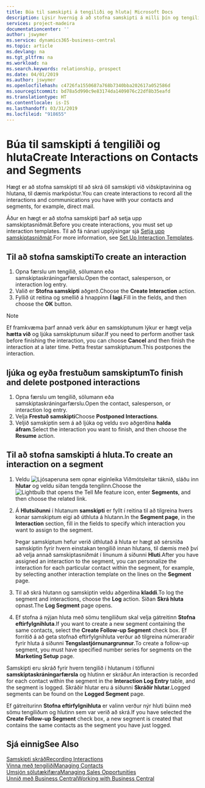 ```yaml
---
title: Búa til samskipti á tengiliði og hluta| Microsoft Docs
description: Lýsir hvernig á að stofna samskipti á milli þín og tengiliða og hluta í Business Central, eins og til dæmis beint tölvupóstsamband.
services: project-madeira
documentationcenter: ''
author: jswymer
ms.service: dynamics365-business-central
ms.topic: article
ms.devlang: na
ms.tgt_pltfrm: na
ms.workload: na
ms.search.keywords: relationship, prospect
ms.date: 04/01/2019
ms.author: jswymer
ms.openlocfilehash: c4726fa1550687a768b7340bba202617a052586d
ms.sourcegitcommit: bd78a5d990c9e83174da1409076c22df8b35eafd
ms.translationtype: HT
ms.contentlocale: is-IS
ms.lasthandoff: 03/31/2019
ms.locfileid: "918655"
---
```

# <a name="create-interactions-on-contacts-and-segments"></a><span data-ttu-id="cfa88-103">Búa til samskipti á tengiliði og hluta</span><span class="sxs-lookup"><span data-stu-id="cfa88-103">Create Interactions on Contacts and Segments</span></span>
<span data-ttu-id="cfa88-104">Hægt er að stofna samskipti til að skrá öll samskipti við viðskiptavinina og hlutana, til dæmis markpóstur.</span><span class="sxs-lookup"><span data-stu-id="cfa88-104">You can create interactions to record all the interactions and communications you have with your contacts and segments, for example, direct mail.</span></span>

<span data-ttu-id="cfa88-105">Áður en hægt er að stofna samskipti þarf að setja upp samskiptasniðmát.</span><span class="sxs-lookup"><span data-stu-id="cfa88-105">Before you create interactions, you must set up interaction templates.</span></span> <span data-ttu-id="cfa88-106">Til að fá nánari upplýsingar sjá  [Setja upp samskiptasniðmát](marketing-interactions.md).</span><span class="sxs-lookup"><span data-stu-id="cfa88-106">For more information, see  [Set Up Interaction Templates](marketing-interactions.md).</span></span>

## <a name="to-create-an-interaction"></a><span data-ttu-id="cfa88-107">Til að stofna samskipti</span><span class="sxs-lookup"><span data-stu-id="cfa88-107">To create an interaction</span></span>
1. <span data-ttu-id="cfa88-108">Opna færslu um tengilið, sölumann eða samskiptaskráningarfærslu.</span><span class="sxs-lookup"><span data-stu-id="cfa88-108">Open the contact, salesperson, or interaction log entry.</span></span>
2. <span data-ttu-id="cfa88-109">Valið er **Stofna samskipti** aðgerð.</span><span class="sxs-lookup"><span data-stu-id="cfa88-109">Choose the **Create Interaction** action.</span></span>
3. <span data-ttu-id="cfa88-110">Fyllið út reitina og smellið á hnappinn **Í lagi**.</span><span class="sxs-lookup"><span data-stu-id="cfa88-110">Fill in the fields, and then choose the **OK** button.</span></span>

> [!NOTE]  
>   <span data-ttu-id="cfa88-111">Ef framkvæma þarf annað verk áður en samskiptunum lýkur er hægt velja **hætta við** og ljúka samskiptunum síðar.</span><span class="sxs-lookup"><span data-stu-id="cfa88-111">If you need to perform another task before finishing the interaction, you can choose **Cancel** and then finish the interaction at a later time.</span></span> <span data-ttu-id="cfa88-112">Þetta frestar samskiptunum.</span><span class="sxs-lookup"><span data-stu-id="cfa88-112">This postpones the interaction.</span></span>

## <a name="to-finish-and-delete-postponed-interactions"></a><span data-ttu-id="cfa88-113">ljúka og eyða frestuðum samskiptum</span><span class="sxs-lookup"><span data-stu-id="cfa88-113">To finish and delete postponed interactions</span></span>
1. <span data-ttu-id="cfa88-114">Opna færslu um tengilið, sölumann eða samskiptaskráningarfærslu.</span><span class="sxs-lookup"><span data-stu-id="cfa88-114">Open the contact, salesperson, or interaction log entry.</span></span>
2. <span data-ttu-id="cfa88-115">Velja **Frestuð samskipti**</span><span class="sxs-lookup"><span data-stu-id="cfa88-115">Choose **Postponed Interactions**.</span></span>
3. <span data-ttu-id="cfa88-116">Veljið samskiptin sem á að ljúka og veldu svo aðgerðina **halda áfram**.</span><span class="sxs-lookup"><span data-stu-id="cfa88-116">Select the interaction you want to finish, and then choose the **Resume** action.</span></span>

## <a name="to-create-an-interaction-on-a-segment"></a><span data-ttu-id="cfa88-117">Til að stofna samskipti á hluta.</span><span class="sxs-lookup"><span data-stu-id="cfa88-117">To create an interaction on a segment</span></span>
1. <span data-ttu-id="cfa88-118">Veldu ![Ljósaperuna sem opnar eiginleika Viðmótsleitar](media/ui-search/search_small.png "Segðu mér hvað þú vilt gera") táknið, sláðu inn **hlutar** og veldu síðan tengda tengilinn.</span><span class="sxs-lookup"><span data-stu-id="cfa88-118">Choose the ![Lightbulb that opens the Tell Me feature](media/ui-search/search_small.png "Tell me what you want to do") icon, enter **Segments**, and then choose the related link.</span></span>
2. <span data-ttu-id="cfa88-119">Á **Hlutsíðunni** í hlutanum **samskipti** er fyllt í reitina til að tilgreina hvers konar samskiptum eigi að úthluta á hlutann.</span><span class="sxs-lookup"><span data-stu-id="cfa88-119">In the **Segment page**, in the **Interaction** section, fill in the fields to specify which interaction you want to assign to the segment.</span></span>

    <span data-ttu-id="cfa88-120">Þegar samskiptum hefur verið úthlutað á hluta er hægt að sérsníða samskiptin fyrir hvern einstakan tengilið innan hlutans, til dæmis með því að velja annað samskiptasniðmát í línunum á síðunni **Hluti**.</span><span class="sxs-lookup"><span data-stu-id="cfa88-120">After you have assigned an interaction to the segment, you can personalize the interaction for each particular contact within the segment, for example, by selecting another interaction template on the lines on the **Segment** page.</span></span>  
3. <span data-ttu-id="cfa88-121">Til að skrá hlutann og samskiptin veldu aðgerðina **kladdi**.</span><span class="sxs-lookup"><span data-stu-id="cfa88-121">To log the segment and interactions, choose the **Log** action.</span></span> <span data-ttu-id="cfa88-122">Síðan **Skrá hluta** opnast.</span><span class="sxs-lookup"><span data-stu-id="cfa88-122">The **Log Segment** page opens.</span></span>
4. <span data-ttu-id="cfa88-123">Ef stofna á nýjan hluta með sömu tengiliðum skal velja gátreitinn **Stofna eftirfylgnihluta**.</span><span class="sxs-lookup"><span data-stu-id="cfa88-123">If you want to create a new segment containing the same contacts, select the **Create Follow-up Segment** check box.</span></span> <span data-ttu-id="cfa88-124">Ef forritið á að geta stofnað eftirfylgnihluta verður að tilgreina númeraraðir fyrir hluta á síðunni **Tengslastjórnunargrunnur**.</span><span class="sxs-lookup"><span data-stu-id="cfa88-124">To create a follow-up segment, you must have specified number series for segments on the **Marketing Setup** page.</span></span>

<span data-ttu-id="cfa88-125">Samskipti eru skráð fyrir hvern tengilið í hlutanum í töflunni **samskiptaskráningarfærsla** og hlutinn er skráður.</span><span class="sxs-lookup"><span data-stu-id="cfa88-125">An interaction is recorded for each contact within the segment in the **Interaction Log Entry** table, and the segment is logged.</span></span> <span data-ttu-id="cfa88-126">Skráðir hlutar eru á síðunni **Skráðir hlutar**.</span><span class="sxs-lookup"><span data-stu-id="cfa88-126">Logged segments can be found on the **Logged Segment** page.</span></span>

<span data-ttu-id="cfa88-127">Ef gátreiturinn **Stofna eftirfylgnihluta** er valinn verður nýr hluti búinn með sömu tengiliðum og hlutinn sem var verið að skrá.</span><span class="sxs-lookup"><span data-stu-id="cfa88-127">If you have selected the **Create Follow-up Segment** check box, a new segment is created that contains the same contacts as the segment you have just logged.</span></span>

## <a name="see-also"></a><span data-ttu-id="cfa88-128">Sjá einnig</span><span class="sxs-lookup"><span data-stu-id="cfa88-128">See Also</span></span>
[<span data-ttu-id="cfa88-129">Samskipti skráð</span><span class="sxs-lookup"><span data-stu-id="cfa88-129">Recording Interactions</span></span>](marketing-interactions.md)  
[<span data-ttu-id="cfa88-130">Vinna með tengiliði</span><span class="sxs-lookup"><span data-stu-id="cfa88-130">Managing Contacts</span></span>](marketing-contacts.md)  
[<span data-ttu-id="cfa88-131">Umsjón sölutækifæra</span><span class="sxs-lookup"><span data-stu-id="cfa88-131">Managing Sales Opportunities</span></span>](marketing-manage-sales-opportunities.md)  
[<span data-ttu-id="cfa88-132">Unnið með Business Central</span><span class="sxs-lookup"><span data-stu-id="cfa88-132">Working with Business Central</span></span>](ui-work-product.md)
